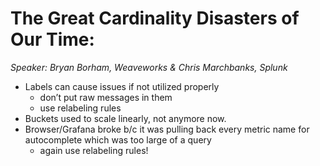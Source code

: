 # The Great Cardinality Disasters of Our Time:

*Speaker: Bryan Borham, Weaveworks & Chris Marchbanks, Splunk*

* Labels can cause issues if not utilized properly
    * don’t put raw messages in them
    * use relabeling rules
* Buckets used to scale linearly, not anymore now. 
* Browser/Grafana broke b/c it was pulling back every metric name for autocomplete which was too large of a query 
    * again use relabeling rules!


